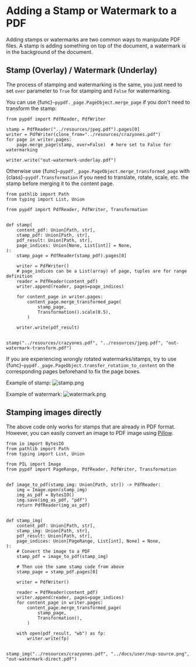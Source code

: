 # Adding a Stamp or Watermark to a PDF

Adding stamps or watermarks are two common ways to manipulate PDF files.
A stamp is adding something on top of the document, a watermark is in the
background of the document.

## Stamp (Overlay) / Watermark (Underlay)

The process of stamping and watermarking is the same, you just need to set `over` parameter to `True` for stamping and `False` for watermarking.

You can use {func}`~pypdf._page.PageObject.merge_page` if you don't need to transform the stamp:

```{testcode}
from pypdf import PdfReader, PdfWriter

stamp = PdfReader("../resources/jpeg.pdf").pages[0]
writer = PdfWriter(clone_from="../resources/crazyones.pdf")
for page in writer.pages:
    page.merge_page(stamp, over=False)  # here set to False for watermarking

writer.write("out-watermark-underlay.pdf")
```

Otherwise use {func}`~pypdf._page.PageObject.merge_transformed_page` with {class}`~pypdf.Transformation` if you need to translate, rotate, scale, etc. the stamp before merging it to the content page.

```{testcode}
from pathlib import Path
from typing import List, Union

from pypdf import PdfReader, PdfWriter, Transformation


def stamp(
    content_pdf: Union[Path, str],
    stamp_pdf: Union[Path, str],
    pdf_result: Union[Path, str],
    page_indices: Union[None, List[int]] = None,
):
    stamp_page = PdfReader(stamp_pdf).pages[0]

    writer = PdfWriter()
    # page_indices can be a List(array) of page, tuples are for range definition
    reader = PdfReader(content_pdf)
    writer.append(reader, pages=page_indices)

    for content_page in writer.pages:
        content_page.merge_transformed_page(
            stamp_page,
            Transformation().scale(0.5),
        )

    writer.write(pdf_result)


stamp("../resources/crazyones.pdf", "../resources/jpeg.pdf", "out-watermark-transform.pdf")
```

If you are experiencing wrongly rotated watermarks/stamps, try to use
{func}`~pypdf._page.PageObject.transfer_rotation_to_content` on the corresponding pages beforehand
to fix the page boxes.

Example of stamp:
![stamp.png](stamp.png)

Example of watermark:
![watermark.png](watermark.png)


## Stamping images directly

The above code only works for stamps that are already in PDF format.
However, you can easily convert an image to PDF image using
[Pillow](https://pypi.org/project/Pillow/).


```{testcode}
from io import BytesIO
from pathlib import Path
from typing import List, Union

from PIL import Image
from pypdf import PageRange, PdfReader, PdfWriter, Transformation


def image_to_pdf(stamp_img: Union[Path, str]) -> PdfReader:
    img = Image.open(stamp_img)
    img_as_pdf = BytesIO()
    img.save(img_as_pdf, "pdf")
    return PdfReader(img_as_pdf)


def stamp_img(
    content_pdf: Union[Path, str],
    stamp_img: Union[Path, str],
    pdf_result: Union[Path, str],
    page_indices: Union[PageRange, List[int], None] = None,
):
    # Convert the image to a PDF
    stamp_pdf = image_to_pdf(stamp_img)

    # Then use the same stamp code from above
    stamp_page = stamp_pdf.pages[0]

    writer = PdfWriter()

    reader = PdfReader(content_pdf)
    writer.append(reader, pages=page_indices)
    for content_page in writer.pages:
        content_page.merge_transformed_page(
            stamp_page,
            Transformation(),
        )

    with open(pdf_result, "wb") as fp:
        writer.write(fp)


stamp_img("../resources/crazyones.pdf", "../docs/user/nup-source.png", "out-watermark-direct.pdf")
```
